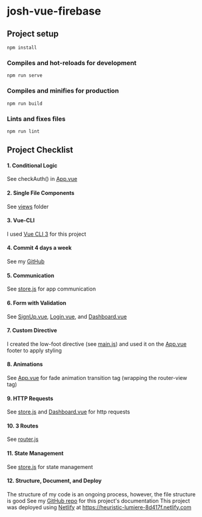 # josh-vue-firebase

## Project setup
```
npm install
```

### Compiles and hot-reloads for development
```
npm run serve
```

### Compiles and minifies for production
```
npm run build
```

### Lints and fixes files
```
npm run lint
```

## Project Checklist
#### 1. Conditional Logic
See checkAuth() in [App.vue](https://github.com/jneb28/josh-vue-final/blob/master/src/App.vue)
#### 2. Single File Components 
See [views](https://github.com/jneb28/josh-vue-final/tree/master/src/views) folder
#### 3. Vue-CLI 
I used [Vue CLI 3](https://cli.vuejs.org/) for this project
#### 4. Commit 4 days a week 
See my [GitHub](https://github.com/jneb28) 
#### 5. Communication
See [store.js](https://github.com/jneb28/josh-vue-final/blob/master/src/store.js) for app communication
#### 6. Form with Validation
See [SignUp.vue](https://github.com/jneb28/josh-vue-final/blob/master/src/views/SignUp.vue), [Login.vue](https://github.com/jneb28/josh-vue-final/blob/master/src/views/Login.vue), and [Dashboard.vue](https://github.com/jneb28/josh-vue-final/blob/master/src/views/Dashboard.vue)
#### 7. Custom Directive
I created the low-foot directive (see [main.js](https://github.com/jneb28/josh-vue-final/blob/master/src/main.js)) and used it on the [App.vue](https://github.com/jneb28/josh-vue-final/blob/master/src/App.vue) footer to apply styling
#### 8. Animations
See [App.vue](https://github.com/jneb28/josh-vue-final/blob/master/src/App.vue) for fade animation transition tag (wrapping the router-view tag) 
#### 9. HTTP Requests
See [store.js](https://github.com/jneb28/josh-vue-final/blob/master/src/store.js) and [Dashboard.vue](https://github.com/jneb28/josh-vue-final/blob/master/src/views/Dashboard.vue) for http requests
#### 10. 3 Routes
See [router.js](https://github.com/jneb28/josh-vue-final/blob/master/src/router.js)
#### 11. State Management
See [store.js](https://github.com/jneb28/josh-vue-final/blob/master/src/store.js) for state management
#### 12. Structure, Document, and Deploy
The structure of my code is an ongoing process, however, the file structure is good
See my [GitHub repo](https://github.com/jneb28/josh-vue-final) for this project's documentation
This project was deployed using [Netlify](https://www.netlify.com/) at https://heuristic-lumiere-8d417f.netlify.com

